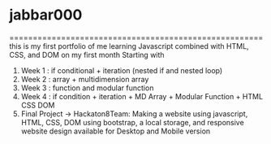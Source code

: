 # jabbar000
======================================================
this is my first portfolio of me learning Javascript combined with HTML, CSS, and DOM on my first month
Starting with 
1. Week 1 : if conditional + iteration (nested if and nested loop)
2. Week 2 : array + multidimension array 
3. Week 3 : function and modular function
4. Week 4 : if condition + iteration + MD Array + Modular Function + HTML CSS DOM
5. Final Project -> Hackaton8Team: Making a website using javascript, HTML, CSS, DOM using bootstrap, a local storage, and responsive website design available for Desktop and Mobile version
